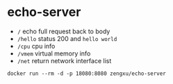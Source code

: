 # echo-server
- `/` echo full request back to body
- `/hello` status 200 and `hello world`
- `/cpu` cpu info
- `/vmem` virtual memory info
- `/net` return network interface list

```
docker run --rm -d -p 18080:8080 zengxu/echo-server
```